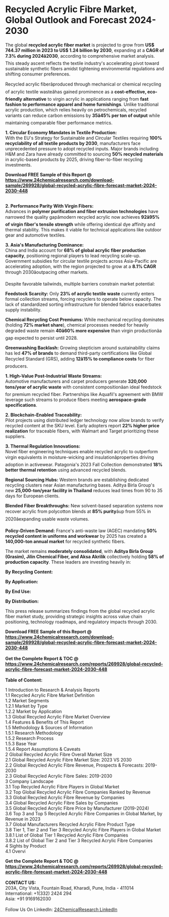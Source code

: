 <h1>Recycled Acrylic Fibre Market, Global Outlook and Forecast 2024-2030</h1><p>The global <strong>recycled acrylic fiber market</strong> is projected to grow from <strong>US$ 744.37 million in 2023 to US$ 1.24 billion by 2030</strong>, expanding at a <strong>CAGR of 7.3% during 2024â2030</strong>, according to comprehensive market analysis. This steady ascent reflects the textile industry's accelerating pivot toward sustainable synthetic fibers amidst tightening environmental regulations and shifting consumer preferences.</p><p>Recycled acrylic fiberâproduced through mechanical or chemical recycling of acrylic textile wasteâhas gained prominence as a <strong>cost-effective, eco-friendly alternative</strong> to virgin acrylic in applications ranging from <strong>fast fashion to performance apparel and home furnishings</strong>. Unlike traditional acrylic production, which relies heavily on petrochemicals, recycled variants can reduce carbon emissions by <strong>35â45% per ton of output</strong> while maintaining comparable fiber performance metrics.</p><p><strong>1. Circular Economy Mandates in Textile Production:</strong><br>
With the EU's Strategy for Sustainable and Circular Textiles requiring <strong>100% recyclability of all textile products by 2030</strong>, manufacturers face unprecedented pressure to adopt recycled inputs. Major brands including H&amp;M and Zara have already committed to sourcing <strong>50% recycled materials</strong> in acrylic-based products by 2025, driving fiber-to-fiber recycling investments.</p><div><b>Download FREE Sample of this Report @ 
            <a href="https://www.24chemicalresearch.com/download-sample/269928/global-recycled-acrylic-fibre-forecast-market-2024-2030-448">
            https://www.24chemicalresearch.com/download-sample/269928/global-recycled-acrylic-fibre-forecast-market-2024-2030-448</a></b></div><br><p><strong>2. Performance Parity With Virgin Fibers:</strong><br>
Advances in <strong>polymer purification and fiber extrusion technologies</strong> have narrowed the quality gapâmodern recycled acrylic now achieves <strong>92â95% of virgin fiber's tensile strength</strong> while offering identical dye affinity and thermal stability. This makes it viable for technical applications like outdoor gear and automotive textiles.</p><p><strong>3. Asia's Manufacturing Dominance:</strong><br>
China and India account for <strong>68% of global acrylic fiber production capacity</strong>, positioning regional players to lead recycling scale-up. Government subsidies for circular textile projects across Asia-Pacific are accelerating adoption, with the region projected to grow at a <strong>8.1% CAGR</strong> through 2030âoutpacing other markets.</p><p>Despite favorable tailwinds, multiple barriers constrain market potential:</p><p><strong>Feedstock Scarcity:</strong> Only <strong>23% of acrylic textile waste</strong> currently enters formal collection streams, forcing recyclers to operate below capacity. The lack of standardized sorting infrastructure for blended fabrics exacerbates supply instability.</p><p><strong>Chemical Recycling Cost Premiums:</strong> While mechanical recycling dominates (holding <strong>72% market share</strong>), chemical processes needed for heavily degraded waste remain <strong>40â60% more expensive</strong> than virgin productionâa gap expected to persist until 2028.</p><p><strong>Greenwashing Backlash:</strong> Growing skepticism around sustainability claims has led <strong>47% of brands</strong> to demand third-party certifications like Global Recycled Standard (GRS), adding <strong>12â15% to compliance costs</strong> for fiber producers.</p><p><strong>1. High-Value Post-Industrial Waste Streams:</strong><br>
Automotive manufacturers and carpet producers generate <strong>320,000 tons/year of acrylic waste</strong> with consistent compositionâan ideal feedstock for premium recycled fiber. Partnerships like Aquafil's agreement with BMW leverage such streams to produce fibers meeting <strong>aerospace-grade specifications</strong>.</p><p><strong>2. Blockchain-Enabled Traceability:</strong><br>
Pilot projects using distributed ledger technology now allow brands to verify recycled content at the SKU level. Early adopters report <strong>22% higher price realization</strong> for traceable fibers, with Walmart and Target prioritizing these suppliers.</p><p><strong>3. Thermal Regulation Innovations:</strong><br>
Novel fiber engineering techniques enable recycled acrylic to outperform virgin equivalents in moisture-wicking and insulationâproperties driving adoption in activewear. Patagonia's 2023 Fall Collection demonstrated <strong>18% better thermal retention</strong> using advanced recycled blends.</p><p><strong>Regional Sourcing Hubs:</strong> Western brands are establishing dedicated recycling clusters near Asian manufacturing bases. Aditya Birla Group's new <strong>25,000-ton/year facility in Thailand</strong> reduces lead times from 90 to 35 days for European clients.</p><p><strong>Blended Fiber Breakthroughs:</strong> New solvent-based separation systems now recover acrylic from polycotton blends at <strong>85% purity</strong>âup from 55% in 2020âexpanding usable waste volumes.</p><p><strong>Policy-Driven Demand:</strong> France's anti-waste law (AGEC) mandating <strong>50% recycled content in uniforms and workwear</strong> by 2025 has created a <strong>140,000-ton annual market</strong> for recycled synthetic fibers.</p><p>The market remains <strong>moderately consolidated</strong>, with <strong>Aditya Birla Group (Grasim), Jilin Chemical Fiber, and Aksa Akrilik</strong> collectively holding <strong>58% of production capacity</strong>. These leaders are investing heavily in:</p><p><strong>By Recycling Content:</strong></p><p><strong>By Application:</strong></p><p><strong>By End Use:</strong></p><p><strong>By Distribution:</strong></p><p>This press release summarizes findings from the global recycled acrylic fiber market study, providing strategic insights across value chain positioning, technology roadmaps, and regulatory impacts through 2030.</p><div><b>Download FREE Sample of this Report @ 
            <a href="https://www.24chemicalresearch.com/download-sample/269928/global-recycled-acrylic-fibre-forecast-market-2024-2030-448">
            https://www.24chemicalresearch.com/download-sample/269928/global-recycled-acrylic-fibre-forecast-market-2024-2030-448</a></b></div><br><div><b>Get the Complete Report & TOC @ 
            <a href="https://www.24chemicalresearch.com/reports/269928/global-recycled-acrylic-fibre-forecast-market-2024-2030-448">
            https://www.24chemicalresearch.com/reports/269928/global-recycled-acrylic-fibre-forecast-market-2024-2030-448</a></b></div><br>
            <b>Table of Content:</b><p>1 Introduction to Research & Analysis Reports<br />
    1.1 Recycled Acrylic Fibre Market Definition<br />
    1.2 Market Segments<br />
        1.2.1 Market by Type<br />
        1.2.2 Market by Application<br />
    1.3 Global Recycled Acrylic Fibre Market Overview<br />
    1.4 Features & Benefits of This Report<br />
    1.5 Methodology & Sources of Information<br />
        1.5.1 Research Methodology<br />
        1.5.2 Research Process<br />
        1.5.3 Base Year<br />
        1.5.4 Report Assumptions & Caveats<br />
2 Global Recycled Acrylic Fibre Overall Market Size<br />
    2.1 Global Recycled Acrylic Fibre Market Size: 2023 VS 2030<br />
    2.2 Global Recycled Acrylic Fibre Revenue, Prospects & Forecasts: 2019-2030<br />
    2.3 Global Recycled Acrylic Fibre Sales: 2019-2030<br />
3 Company Landscape<br />
    3.1 Top Recycled Acrylic Fibre Players in Global Market<br />
    3.2 Top Global Recycled Acrylic Fibre Companies Ranked by Revenue<br />
    3.3 Global Recycled Acrylic Fibre Revenue by Companies<br />
    3.4 Global Recycled Acrylic Fibre Sales by Companies<br />
    3.5 Global Recycled Acrylic Fibre Price by Manufacturer (2019-2024)<br />
    3.6 Top 3 and Top 5 Recycled Acrylic Fibre Companies in Global Market, by Revenue in 2023<br />
    3.7 Global Manufacturers Recycled Acrylic Fibre Product Type<br />
    3.8 Tier 1, Tier 2 and Tier 3 Recycled Acrylic Fibre Players in Global Market<br />
        3.8.1 List of Global Tier 1 Recycled Acrylic Fibre Companies<br />
        3.8.2 List of Global Tier 2 and Tier 3 Recycled Acrylic Fibre Companies<br />
4 Sights by Product<br />
    4.1 Overvi</p><div><b>Get the Complete Report & TOC @ 
            <a href="https://www.24chemicalresearch.com/reports/269928/global-recycled-acrylic-fibre-forecast-market-2024-2030-448">
            https://www.24chemicalresearch.com/reports/269928/global-recycled-acrylic-fibre-forecast-market-2024-2030-448</a></b></div><br><b>CONTACT US:</b><br>
            203A, City Vista, Fountain Road, Kharadi, Pune, India - 411014<br>
            International: +1(332) 2424 294<br>
            Asia: +91 9169162030 <br><br>
            Follow Us On LinkedIn: <a href="https://www.linkedin.com/company/24chemicalresearch/">24ChemicalResearch LinkedIn</a>